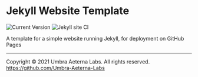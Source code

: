 # Jekyll Website Template

![Current Version](https://img.shields.io/badge/dynamic/json?color=https://img.shields.io/badge/-brightgreen-brightgreen&label=version&prefix=v&query=$.version&url=https://raw.githubusercontent.com/Umbra-Aeterna-Labs/jekyll-website-template/master/package.json)
![Jekyll site CI](https://github.com/Umbra-Aeterna-Labs/jekyll-website-template/workflows/Jekyll%20site%20CI/badge.svg?branch=master)

A template for a simple website running Jekyll, for deployment on GitHub Pages

---

Copyright © 2021 Umbra Aeterna Labs. All rights reserved. <https://github.com/Umbra-Aeterna-Labs>